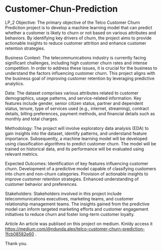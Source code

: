 # Customer-Chun-Prediction
LP_2 
Objective:
The primary objective of the Telco Customer Churn Prediction project is to develop a machine learning model that can predict whether a customer is likely to churn or not based on various attributes and behaviors. By identifying key drivers of churn, the project aims to provide actionable insights to reduce customer attrition and enhance customer retention strategies.

Business Context:
The telecommunications industry is currently facing significant challenges, including high customer churn rates and intense competition. In order to address these issues, it is crucial for the business to understand the factors influencing customer churn. This project aligns with the business goal of improving customer retention by leveraging predictive analytics.

Data:
The dataset comprises various attributes related to customer demographics, usage patterns, and service-related information. Key features include gender, senior citizen status, partner and dependent status, tenure, type of services used (e.g., internet, streaming), contract details, billing preferences, payment methods, and financial details such as monthly and total charges.

Methodology:
The project will involve exploratory data analysis (EDA) to gain insights into the dataset, identify patterns, and understand feature importance. Subsequently, a machine learning model will be developed using classification algorithms to predict customer churn. The model will be trained on historical data, and its performance will be evaluated using relevant metrics.

Expected Outcomes:
Identification of key features influencing customer churn.
Development of a predictive model capable of classifying customers into churn and non-churn categories.
Provision of actionable insights to improve customer retention strategies.
Enhanced understanding of customer behavior and preferences.

Stakeholders:
Stakeholders involved in this project include telecommunications executives, marketing teams, and customer relationship management teams. The insights gained from the predictive model can inform targeted marketing efforts and customer engagement initiatives to reduce churn and foster long-term customer loyalty.

Article
An article was publised on this project on medium. Kinldy access it https://medium.com/@ndunda.alex/telco-customer-churn-prediction-1fcb08582e60 .

Thank you.